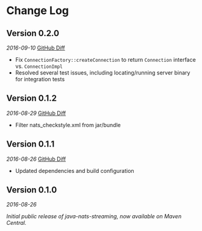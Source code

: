 Change Log
==========

## Version 0.2.0
_2016-09-10_    [GitHub Diff](https://github.com/nats-io/java-nats-streaming/compare/0.1.2...master)

 * Fix `ConnectionFactory::createConnection` to return `Connection` interface vs. `ConnectionImpl`
 * Resolved several test issues, including locating/running server binary for integration tests

## Version 0.1.2
_2016-08-29_    [GitHub Diff](https://github.com/nats-io/java-nats-streaming/compare/0.1.1...0.1.2)

 * Filter nats_checkstyle.xml from jar/bundle 

## Version 0.1.1
_2016-08-26_    [GitHub Diff](https://github.com/nats-io/java-nats-streaming/compare/v0.1.0...0.1.1)

 * Updated dependencies and build configuration

## Version 0.1.0
_2016-08-26_

_Initial public release of java-nats-streaming, now available on Maven Central._


